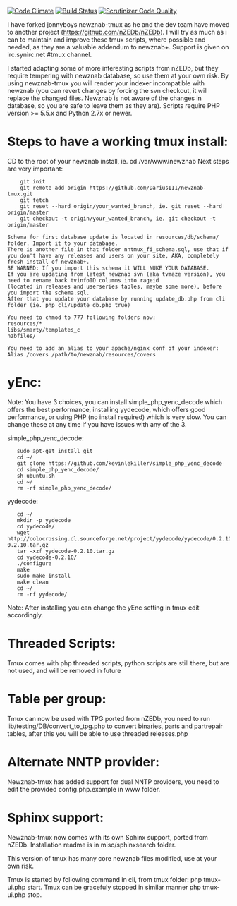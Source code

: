 [![Code Climate](https://codeclimate.com/github/DariusIII/newznab-tmux/badges/gpa.svg)](https://codeclimate.com/github/DariusIII/newznab-tmux)  [![Build Status](https://scrutinizer-ci.com/g/DariusIII/newznab-tmux/badges/build.png?b=dev-regexless)](https://scrutinizer-ci.com/g/DariusIII/newznab-tmux/build-status/dev-regexless) [![Scrutinizer Code Quality](https://scrutinizer-ci.com/g/DariusIII/newznab-tmux/badges/quality-score.png?b=dev-regexless)](https://scrutinizer-ci.com/g/DariusIII/newznab-tmux/?branch=dev-regexless)


I have forked jonnyboys newznab-tmux as he and the dev team have moved to another project (https://github.com/nZEDb/nZEDb). I will try as much as i can to maintain and improve these tmux scripts, where possible and needed, as they are a valuable addendum to newznab+.
Support is given on irc.synirc.net #tmux channel.

I started adapting some of more interesting scripts from nZEDb, but they require tempering with newznab database, so use them at your own risk. By using newznab-tmux you will render your indexer incompatible with newznab (you can revert changes by forcing the svn checkout, it will replace the changed files. Newznab is not aware of the changes in database, so you are safe to leave them as they are). Scripts require PHP version >= 5.5.x and Python 2.7x or newer.

# Steps to have a working tmux install:

 CD to the root of your newznab install, ie.  cd /var/www/newznab
 Next steps are very important:
 
 		git init 
 		git remote add origin https://github.com/DariusIII/newznab-tmux.git
 		git fetch
 		git reset --hard origin/your_wanted_branch, ie. git reset --hard origin/master
 		git checkout -t origin/your_wanted_branch, ie. git checkout -t origin/master

	Schema for first database update is located in resources/db/schema/ folder. Import it to your database.
	There is another file in that folder nntmux_fi_schema.sql, use that if you don't have any releases and users on your site, AKA, completely fresh install of newznab+.
	BE WARNED: If you import this schema it WILL NUKE YOUR DATABASE.
	If you are updating from latest newznab svn (aka tvmaze version), you need to rename back tvinfoID columns into rageid 
	(located in releases and userseries tables, maybe some more), before you import the schema.sql.
	After that you update your database by running update_db.php from cli folder (ie. php cli/update_db.php true)

	You need to chmod to 777 following folders now:
	resources/*
	libs/smarty/templates_c
	nzbfiles/ 

	You need to add an alias to your apache/nginx conf of your indexer:
	Alias /covers /path/to/newznab/resources/covers

# yEnc:

  Note: You have 3 choices,
        you can install simple_php_yenc_decode which offers the best performance,
        installing yydecode, which offers good performance,
        or using PHP (no install required) which is very slow.
        You can change these at any time if you have issues with any of the 3.

  simple_php_yenc_decode:

       sudo apt-get install git
       cd ~/
       git clone https://github.com/kevinlekiller/simple_php_yenc_decode
       cd simple_php_yenc_decode/
       sh ubuntu.sh
       cd ~/
       rm -rf simple_php_yenc_decode/

  yydecode:

       cd ~/
       mkdir -p yydecode
       cd yydecode/
       wget http://colocrossing.dl.sourceforge.net/project/yydecode/yydecode/0.2.10/yydecode-0.2.10.tar.gz
       tar -xzf yydecode-0.2.10.tar.gz
       cd yydecode-0.2.10/
       ./configure
       make
       sudo make install
       make clean
       cd ~/
       rm -rf yydecode/

  Note: After installing you can change the yEnc setting in tmux edit accordingly.

# Threaded Scripts:

  Tmux comes with php threaded scripts, python scripts are still there, but are not used, and will be removed in future

# Table per group:

  Tmux can now be used with TPG ported from nZEDb, you need to run lib/testing/DB/convert_to_tpg.php to convert binaries, parts and partrepair tables, after this you will be able to use
  threaded releases.php

# Alternate NNTP provider:

  Newznab-tmux has added support for dual NNTP providers, you need to edit the provided config.php.example in www folder.

# Sphinx support:

  Newznab-tmux now comes with its own Sphinx support, ported from nZEDb. Installation readme is in misc/sphinxsearch folder.

  This version of tmux has many core newznab files modified, use at your own risk.

Tmux is started by following command in cli, from tmux folder: php tmux-ui.php start. Tmux can be gracefuly stopped in similar manner php tmux-ui.php stop.


